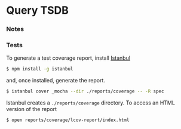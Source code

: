 Query TSDB
==========

### Notes




### Tests


To generate a test coverage report, install [Istanbul](https://github.com/gotwarlost/istanbul)

``` bash
$ npm install -g istanbul
```

and, once installed, generate the report.

``` bash
$ istanbul cover _mocha --dir ./reports/coverage -- -R spec
```

Istanbul creates a `./reports/coverage` directory. To access an HTML version of the report

``` bash
$ open reports/coverage/lcov-report/index.html
```
